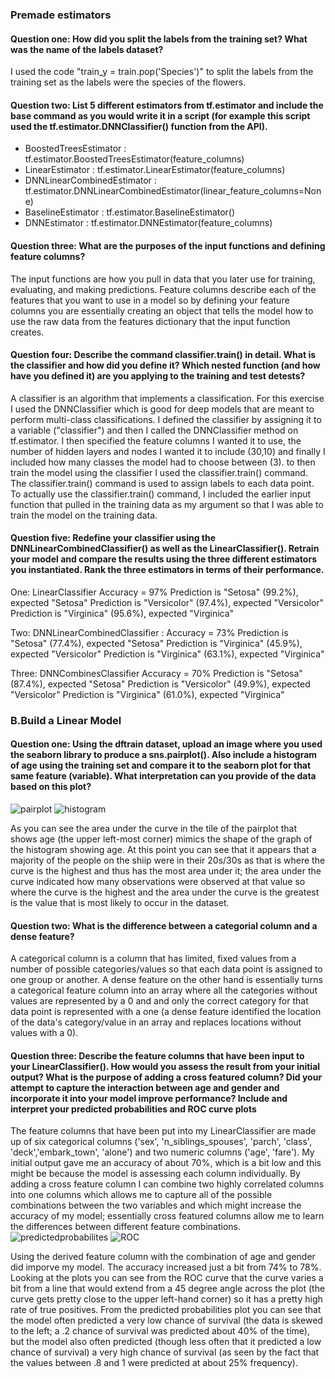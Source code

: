 ### Premade estimators
#### Question one: How did you split the labels from the training set?  What was the name of the labels dataset?
I used the code "train_y = train.pop('Species')" to split the labels from the training set as the labels were the species of the flowers. 

#### Question two: List 5 different estimators from tf.estimator and include the base command as you would write it in a script (for example this script used the tf.estimator.DNNClassifier() function from the API).

- BoostedTreesEstimator : tf.estimator.BoostedTreesEstimator(feature_columns)
- LinearEstimator : tf.estimator.LinearEstimator(feature_columns)
- DNNLinearCombinedEstimator : tf.estimator.DNNLinearCombinedEstimator(linear_feature_columns=None)
- BaselineEstimator : tf.estimator.BaselineEstimator()
- DNNEstimator : tf.estimator.DNNEstimator(feature_columns)

#### Question three: What are the purposes of the input functions and defining feature columns?
The input functions are how you pull in data that you later use for training, evaluating, and making predictions. Feature columns describe each of the features that you want to use in a model so by defining your feature columns you are essentially creating an object that tells the model how to use the raw data from the features dictionary that the input function creates. 

#### Question four: Describe the command classifier.train() in detail.  What is the classifier and how did you define it?  Which nested function (and how have you defined it) are you applying to the training and test detests?
A classifier is an algorithm that implements a classification. For this exercise I used the DNNClassifier which is good for deep models that are meant to perform multi-class classifications. I defined the classifier by assigning it to a variable ("classifier") and then I called the DNNClassifier method on tf.estimator. I then specified the feature columns I wanted it to use, the number of hidden layers and nodes I wanted it to include (30,10) and finally I included how many classes the model had to choose between (3). to then train the model using the classifier I used the classifier.train() command. The classifier.train() command is used to assign labels to each data point. To actually use the classifier.train() command, I included the earlier input function that pulled in the training data as my argument so that I was able to train the model on the training data. 

#### Question five: Redefine your classifier using the DNNLinearCombinedClassifier() as well as the LinearClassifier().  Retrain your model and compare the results using the three different estimators you instantiated.  Rank the three estimators in terms of their performance.

One: LinearClassifier
Accuracy = 97%
Prediction is "Setosa" (99.2%), expected "Setosa"
Prediction is "Versicolor" (97.4%), expected "Versicolor"
Prediction is "Virginica" (95.6%), expected "Virginica"

Two: DNNLinearCombinedClassifier :
Accuracy = 73%
Prediction is "Setosa" (77.4%), expected "Setosa"
Prediction is "Virginica" (45.9%), expected "Versicolor"
Prediction is "Virginica" (63.1%), expected "Virginica"

Three: DNNCombinesClassifier
Accuracy = 70%
Prediction is "Setosa" (87.4%), expected "Setosa"
Prediction is "Versicolor" (49.9%), expected "Versicolor"
Prediction is "Virginica" (61.0%), expected "Virginica"

### B.Build a Linear Model
#### Question one: Using the dftrain dataset, upload an image where you used the seaborn library to produce a sns.pairplot().  Also include a histogram of age using the training set and compare it to the seaborn plot for that same feature (variable).  What interpretation can you provide of the data based on this plot?
![pairplot](https://user-images.githubusercontent.com/67922294/88352548-24eb2e80-cd28-11ea-9316-ac9bd59283b3.png)
![histogram](https://user-images.githubusercontent.com/67922294/88352134-ba85be80-cd26-11ea-8b11-3cf3f0d24fd8.png)

As you can see the area under the curve in the tile of the pairplot that shows age (the upper left-most corner) mimics the shape of the graph of the histogram showing age. At this point you can see that it appears that a majority of the people on the shiip were in their 20s/30s as that is where the curve is the highest and thus has the most area under it; the area under the curve indicated how many observations were observed at that value so where the curve is the highest and the area under the curve is the greatest is the value that is most likely to occur in the dataset.

#### Question two: What is the difference between a categorial column and a dense feature?
A categorical column is a column that has limited, fixed values from a number of possible categories/values so that each data point is assigned to one group or another. A dense feature on the other hand is essentially turns a categorical feature column into an array where all the categories without values are represented by a 0 and and only the correct category for that data point is represented with a one (a dense feature identified the location of the data's category/value in an array and replaces locations without values with a 0).

#### Question three: Describe the feature columns that have been input to your LinearClassifier().  How would you assess the result from your initial output?  What is the purpose of adding a cross featured column?  Did your attempt to capture the interaction between age and gender and incorporate it into your model improve performance?  Include and interpret your predicted probabilities and ROC curve plots

The feature columns that have been put into my LinearClassifier are made up of six categorical columns ('sex', 'n_siblings_spouses', 'parch', 'class', 'deck','embark_town', 'alone') and two numeric columns ('age', 'fare'). My initial output gave me an accuracy of about 70%, which is a bit low and this might be because the model is assessing each column individually. By adding a cross feature column I can combine two highly correlated columns into one columns which allows me to capture all of the possible combinations between the two variables and which might increase the accuracy of my model; essentially cross featured columns allow me to learn the differences between different feature combinations. 
![predictedprobabilites](https://user-images.githubusercontent.com/67922294/88353452-7812b080-cd2b-11ea-9be6-0fa02fc638fb.png)
![ROC](https://user-images.githubusercontent.com/67922294/88353495-b5773e00-cd2b-11ea-87d0-09251782d3dd.png)

Using the derived feature column with the combination of age and gender did imporve my model. The accuracy increased just a bit from 74% to 78%. Looking at the plots you can see from the ROC curve that the curve varies a bit from a line that would extend from a 45 degree angle across the plot (the curve gets pretty close to the upper left-hand corner) so it has a pretty high rate of true positives. From the predicted probabilities plot you can see that the model often predicted a very low chance of survival (the data is skewed to the left; a .2 chance of survival was predicted about 40% of the time), but the model also often predicted (though less often that it predicted a low chance of survival) a very high chance of survival (as seen by the fact that the values between .8 and 1 were predicted at about 25% frequency).



